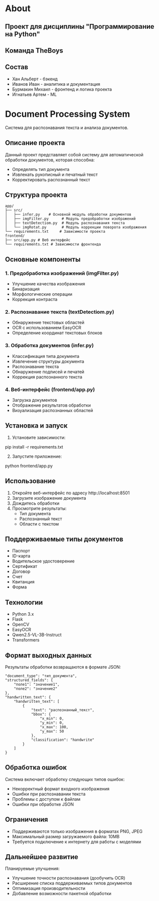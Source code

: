 # About
## Проект для дисциплины "Программирование на Python"
## Команда TheBoys
## Состав
- Хан Альберт - бэкенд
- Иванов Иван - аналитика и документация
- Бурмакин Михаил - фронтенд и логика проекта
- Игнатьев Артем - ML

# Document Processing System

Система для распознавания текста и анализа документов.

## Описание проекта

Данный проект представляет собой систему для автоматической обработки документов, которая способна:
- Определять тип документа
- Извлекать рукописный и печатный текст
- Корректировать распознанный текст

## Структура проекта

```
app/
├── src/
│   ├── infer.py    # Основной модуль обработки документов
│   ├── imgFilter.py      # Модуль предобработки изображений
│   ├── textDetectiom.py  # Модуль распознавания текста
│   └── imgRotat.py       # Модуль коррекции поворота изображения
└── requirements.txt     # Зависимости проекта
frontend/
├── src/app.py # Веб интерфейс
└── requirements.txt # Зависимости фронтенда
```
## Основные компоненты

### 1. Предобработка изображений (imgFilter.py)
- Улучшение качества изображения
- Бинаризация
- Морфологические операции
- Коррекция контраста

### 2. Распознавание текста (textDetectiom.py)
- Обнаружение текстовых областей
- OCR с использованием EasyOCR
- Определение координат текстовых блоков

### 3. Обработка документов (infer.py)
- Классификация типа документа
- Извлечение структуры документа
- Распознавание текста
- Обнаружение подписей и печатей
- Коррекция распознанного текста

### 4. Веб-интерфейс (frontend/app.py)
- Загрузка документов
- Отображение результатов обработки
- Визуализация распознанных областей

## Установка и запуск

1. Установите зависимости:

pip install -r requirements.txt


2. Запустите приложение:

python frontend/app.py


## Использование

1. Откройте веб-интерфейс по адресу http://localhost:8501
2. Загрузите изображение документа
3. Дождитесь обработки
4. Просмотрите результаты:
   - Тип документа
   - Распознанный текст
   - Области с текстом

## Поддерживаемые типы документов

- Паспорт
- ID-карта
- Водительское удостоверение
- Сертификат
- Договор
- Счет
- Квитанция
- Форма

## Технологии

- Python 3.x
- Flask
- OpenCV
- EasyOCR
- Qwen2.5-VL-3B-Instruct
- Transformers

## Формат выходных данных

Результаты обработки возвращаются в формате JSON:



    "document_type": "тип_документа",
    "structured_fields": {
        "поле1": "значение1",
        "поле2": "значение2"
    },
    "handwritten_text": {
        "handwritten_text": [
            {
                "text": "распознанный_текст",
                "bbox": {
                    "x_min": 0,
                    "y_min": 0,
                    "x_max": 100,
                    "y_max": 50
                },
                "classification": "handwrite"
            }
        ]
    }


## Обработка ошибок

Система включает обработку следующих типов ошибок:
- Некорректный формат входного изображения
- Ошибки при распознавании текста
- Проблемы с доступом к файлам
- Ошибки при обработке JSON

## Ограничения

- Поддерживаются только изображения в форматах PNG, JPEG
- Максимальный размер загружаемого файла: 10MB
- Требуется подключение к интернету для работы с моделями

## Дальнейшее развитие

Планируемые улучшения:
- Улучшение точности распознавания (дообучить OCR)
- Расширение списка поддерживаемых типов документов
- Оптимизация производительности
- Добавление возможности пакетной обработки
